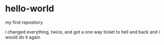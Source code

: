 # hello-world
my first repository

i changed everything, twice, and got a one way ticket to hell and back
and i would do it again
